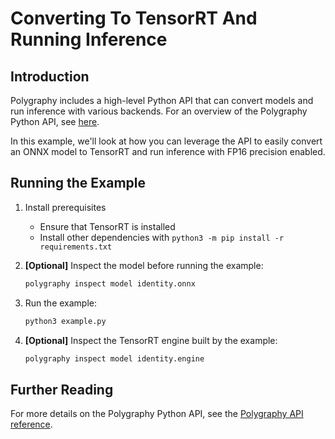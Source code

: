 # Converting To TensorRT And Running Inference


## Introduction

Polygraphy includes a high-level Python API that can convert models
and run inference with various backends. For an overview of the Polygraphy
Python API, see [here](../../../polygraphy/).

In this example, we'll look at how you can leverage the API to easily convert an ONNX
model to TensorRT and run inference with FP16 precision enabled.


## Running the Example

1. Install prerequisites
    * Ensure that TensorRT is installed
    * Install other dependencies with `python3 -m pip install -r requirements.txt`

2. **[Optional]** Inspect the model before running the example:
    ```bash
    polygraphy inspect model identity.onnx
    ```

3. Run the example:
    ```bash
    python3 example.py
    ```

4. **[Optional]** Inspect the TensorRT engine built by the example:
    ```bash
    polygraphy inspect model identity.engine
    ```

## Further Reading

For more details on the Polygraphy Python API, see the
[Polygraphy API reference](https://docs.nvidia.com/deeplearning/tensorrt/polygraphy/docs/index.html).
